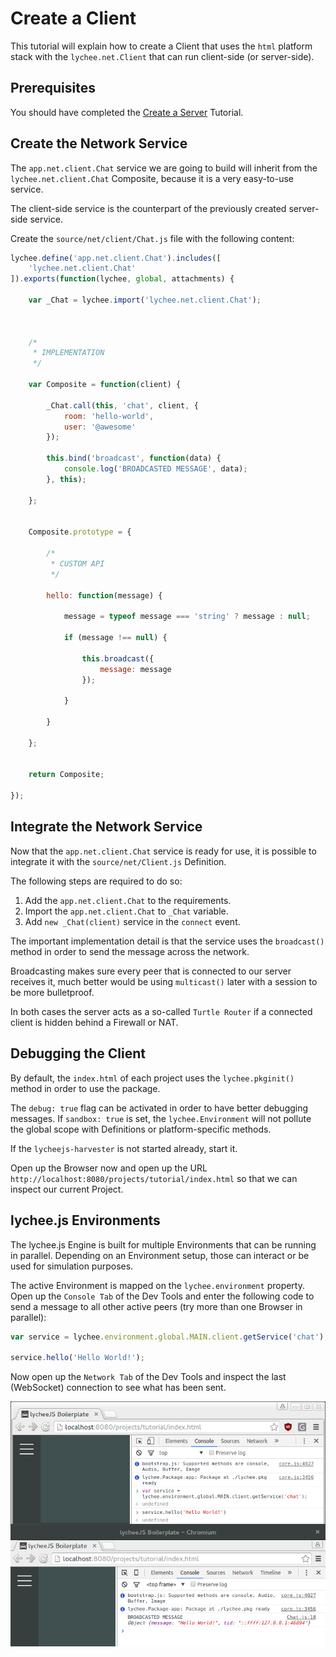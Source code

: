 
# Create a Client

This tutorial will explain how to create a Client that
uses the `html` platform stack with the `lychee.net.Client`
that can run client-side (or server-side).


## Prerequisites

You should have completed the [Create a Server](./01-server.md)
Tutorial.


## Create the Network Service

The `app.net.client.Chat` service we are going to build will
inherit from the `lychee.net.client.Chat` Composite, because
it is a very easy-to-use service.

The client-side service is the counterpart of the previously
created server-side service.

Create the `source/net/client/Chat.js` file with the following
content:

```javascript
lychee.define('app.net.client.Chat').includes([
	'lychee.net.client.Chat'
]).exports(function(lychee, global, attachments) {

	var _Chat = lychee.import('lychee.net.client.Chat');



	/*
	 * IMPLEMENTATION
	 */

	var Composite = function(client) {

		_Chat.call(this, 'chat', client, {
			room: 'hello-world',
			user: '@awesome'
		});

		this.bind('broadcast', function(data) {
			console.log('BROADCASTED MESSAGE', data);
		}, this);

	};


	Composite.prototype = {

		/*
		 * CUSTOM API
		 */

		hello: function(message) {

			message = typeof message === 'string' ? message : null;

			if (message !== null) {

				this.broadcast({
					message: message
				});

			}

		}

	};


	return Composite;

});
```


## Integrate the Network Service

Now that the `app.net.client.Chat` service is ready
for use, it is possible to integrate it with the
`source/net/Client.js` Definition.

The following steps are required to do so:

1. Add the `app.net.client.Chat` to the requirements.
2. Import the `app.net.client.Chat` to `_Chat` variable.
3. Add `new _Chat(client)` service in the `connect` event.

The important implementation detail is that the service
uses the `broadcast()` method in order to send the
message across the network.

Broadcasting makes sure every peer that is connected to
our server receives it, much better would be using
`multicast()` later with a session to be more
bulletproof.

In both cases the server acts as a so-called `Turtle Router`
if a connected client is hidden behind a Firewall or NAT.


## Debugging the Client

By default, the `index.html` of each project uses the
`lychee.pkginit()` method in order to use the package.

The `debug: true` flag can be activated in order to have
better debugging messages. If `sandbox: true` is set, the
`lychee.Environment` will not pollute the global scope
with Definitions or platform-specific methods.

If the `lycheejs-harvester` is not started already, start it.

Open up the Browser now and open up the URL `http://localhost:8080/projects/tutorial/index.html`
so that we can inspect our current Project.


## lychee.js Environments

The lychee.js Engine is built for multiple Environments
that can be running in parallel. Depending on an
Environment setup, those can interact or be used for
simulation purposes.

The active Environment is mapped on the `lychee.environment`
property. Open up the `Console Tab` of the Dev Tools and
enter the following code to send a message to all
other active peers (try more than one Browser in parallel):


```javascript
var service = lychee.environment.global.MAIN.client.getService('chat');

service.hello('Hello World!');
```

Now open up the `Network Tab` of the Dev Tools and inspect
the last (WebSocket) connection to see what has been sent.

![browser](./02-client/asset/browser.png)

